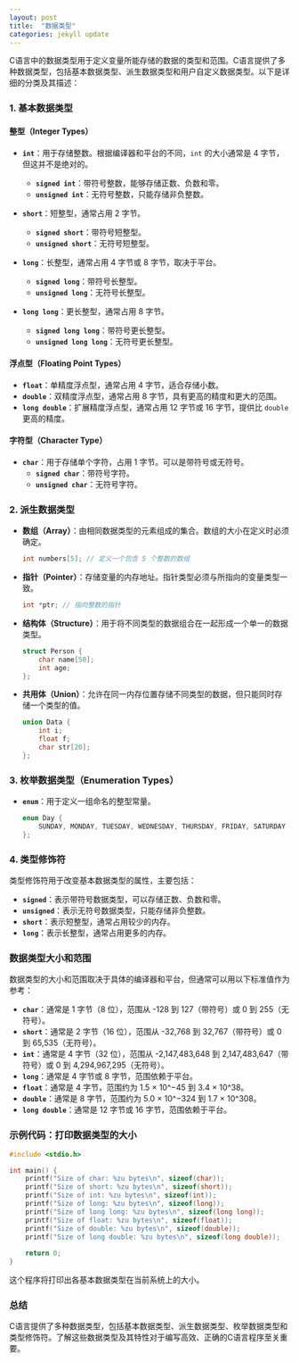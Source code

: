 ```yaml
---
layout: post
title:  "数据类型"
categories: jekyll update
---
```


C语言中的数据类型用于定义变量所能存储的数据的类型和范围。C语言提供了多种数据类型，包括基本数据类型、派生数据类型和用户自定义数据类型。以下是详细的分类及其描述：

### 1. **基本数据类型**

#### 整型（Integer Types）

- **`int`**：用于存储整数。根据编译器和平台的不同，`int` 的大小通常是 4 字节，但这并不是绝对的。
  - **`signed int`**：带符号整数，能够存储正数、负数和零。
  - **`unsigned int`**：无符号整数，只能存储非负整数。

- **`short`**：短整型，通常占用 2 字节。
  - **`signed short`**：带符号短整型。
  - **`unsigned short`**：无符号短整型。

- **`long`**：长整型，通常占用 4 字节或 8 字节，取决于平台。
  - **`signed long`**：带符号长整型。
  - **`unsigned long`**：无符号长整型。

- **`long long`**：更长整型，通常占用 8 字节。
  - **`signed long long`**：带符号更长整型。
  - **`unsigned long long`**：无符号更长整型。

#### 浮点型（Floating Point Types）

- **`float`**：单精度浮点型，通常占用 4 字节，适合存储小数。
- **`double`**：双精度浮点型，通常占用 8 字节，具有更高的精度和更大的范围。
- **`long double`**：扩展精度浮点型，通常占用 12 字节或 16 字节，提供比 `double` 更高的精度。

#### 字符型（Character Type）

- **`char`**：用于存储单个字符，占用 1 字节。可以是带符号或无符号。
  - **`signed char`**：带符号字符。
  - **`unsigned char`**：无符号字符。

### 2. **派生数据类型**

- **数组（Array）**：由相同数据类型的元素组成的集合。数组的大小在定义时必须确定。
  ```c
  int numbers[5]; // 定义一个包含 5 个整数的数组
  ```

- **指针（Pointer）**：存储变量的内存地址。指针类型必须与所指向的变量类型一致。
  ```c
  int *ptr; // 指向整数的指针
  ```

- **结构体（Structure）**：用于将不同类型的数据组合在一起形成一个单一的数据类型。
  ```c
  struct Person {
      char name[50];
      int age;
  };
  ```

- **共用体（Union）**：允许在同一内存位置存储不同类型的数据，但只能同时存储一个类型的值。
  ```c
  union Data {
      int i;
      float f;
      char str[20];
  };
  ```

### 3. **枚举数据类型（Enumeration Types）**

- **`enum`**：用于定义一组命名的整型常量。
  ```c
  enum Day {
      SUNDAY, MONDAY, TUESDAY, WEDNESDAY, THURSDAY, FRIDAY, SATURDAY
  };
  ```

### 4. **类型修饰符**

类型修饰符用于改变基本数据类型的属性，主要包括：

- **`signed`**：表示带符号数据类型，可以存储正数、负数和零。
- **`unsigned`**：表示无符号数据类型，只能存储非负整数。
- **`short`**：表示短整型，通常占用较少的内存。
- **`long`**：表示长整型，通常占用更多的内存。

### 数据类型大小和范围

数据类型的大小和范围取决于具体的编译器和平台，但通常可以用以下标准值作为参考：

- **`char`**：通常是 1 字节（8 位），范围从 -128 到 127（带符号）或 0 到 255（无符号）。
- **`short`**：通常是 2 字节（16 位），范围从 -32,768 到 32,767（带符号）或 0 到 65,535（无符号）。
- **`int`**：通常是 4 字节（32 位），范围从 -2,147,483,648 到 2,147,483,647（带符号）或 0 到 4,294,967,295（无符号）。
- **`long`**：通常是 4 字节或 8 字节，范围依赖于平台。
- **`float`**：通常是 4 字节，范围约为 1.5 × 10^−45 到 3.4 × 10^38。
- **`double`**：通常是 8 字节，范围约为 5.0 × 10^−324 到 1.7 × 10^308。
- **`long double`**：通常是 12 字节或 16 字节，范围依赖于平台。

### 示例代码：打印数据类型的大小

```c
#include <stdio.h>

int main() {
    printf("Size of char: %zu bytes\n", sizeof(char));
    printf("Size of short: %zu bytes\n", sizeof(short));
    printf("Size of int: %zu bytes\n", sizeof(int));
    printf("Size of long: %zu bytes\n", sizeof(long));
    printf("Size of long long: %zu bytes\n", sizeof(long long));
    printf("Size of float: %zu bytes\n", sizeof(float));
    printf("Size of double: %zu bytes\n", sizeof(double));
    printf("Size of long double: %zu bytes\n", sizeof(long double));
    
    return 0;
}
```

这个程序将打印出各基本数据类型在当前系统上的大小。

### 总结

C语言提供了多种数据类型，包括基本数据类型、派生数据类型、枚举数据类型和类型修饰符。了解这些数据类型及其特性对于编写高效、正确的C语言程序至关重要。